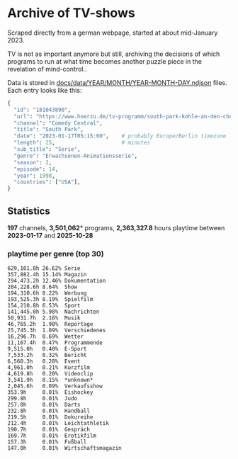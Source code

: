 # Archive of TV-shows

Scraped directly from a german webpage, started at about mid-January 2023.

TV is not as important anymore but still, archiving the decisions of which programs to run at what time
becomes another puzzle piece in the revelation of mind-control.. 

Data is stored in [docs/data/YEAR/MONTH/YEAR-MONTH-DAY.ndjson](docs/data/) files. 
Each entry looks like this:

```python
{
  "id": "181043890", 
  "url": "https://www.hoerzu.de/tv-programm/south-park-kohle-an-den-chefkoch/bid_181043890/", 
  "channel": "Comedy Central", 
  "title": "South Park", 
  "date": "2023-01-17T05:15:00",    # probably Europe/Berlin timezone 
  "length": 25,                     # minutes 
  "sub_title": "Serie", 
  "genre": "Erwachsenen-Animationsserie", 
  "season": 2, 
  "episode": 14, 
  "year": 1998, 
  "countries": ["USA"],
}
```

## Statistics

**197** channels, **3,501,062*** programs, **2,363,327.8** hours playtime between **2023-01-17** and **2025-10-28**


### playtime per genre (top 30)

    629,101.8h 26.62% Serie
    357,882.4h 15.14% Magazin
    294,473.2h 12.46% Dokumentation
    204,228.6h 8.64%  Show
    194,310.6h 8.22%  Werbung
    193,525.3h 8.19%  Spielfilm
    154,210.8h 6.53%  Sport
    141,445.0h 5.98%  Nachrichten
    50,931.7h  2.16%  Musik
    46,765.2h  1.98%  Reportage
    25,745.3h  1.09%  Verschiedenes
    16,296.7h  0.69%  Wetter
    11,167.4h  0.47%  Programmende
    9,515.0h   0.40%  E-Sport
    7,533.2h   0.32%  Bericht
    6,560.3h   0.28%  Event
    4,961.0h   0.21%  Kurzfilm
    4,619.8h   0.20%  Videoclip
    3,541.9h   0.15%  *unknown*
    2,045.6h   0.09%  Verkaufsshow
    353.9h     0.01%  Eishockey
    299.8h     0.01%  Judo
    257.0h     0.01%  Darts
    232.8h     0.01%  Handball
    219.5h     0.01%  Dokureihe
    212.4h     0.01%  Leichtathletik
    190.7h     0.01%  Gespräch
    169.7h     0.01%  Erotikfilm
    157.3h     0.01%  Fußball
    147.0h     0.01%  Wirtschaftsmagazin
